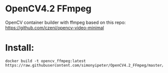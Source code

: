 # OpenCV4.2 FFmpeg
OpenCV container builder with ffmpeg based on this repo:
https://github.com/czeni/opencv-video-minimal

# Install:
```
docker build -t opencv_ffmpeg:latest https://raw.githubusercontent.com/simonyipeter/OpenCV4.2_FFmpeg/master/Dockerfile
```
